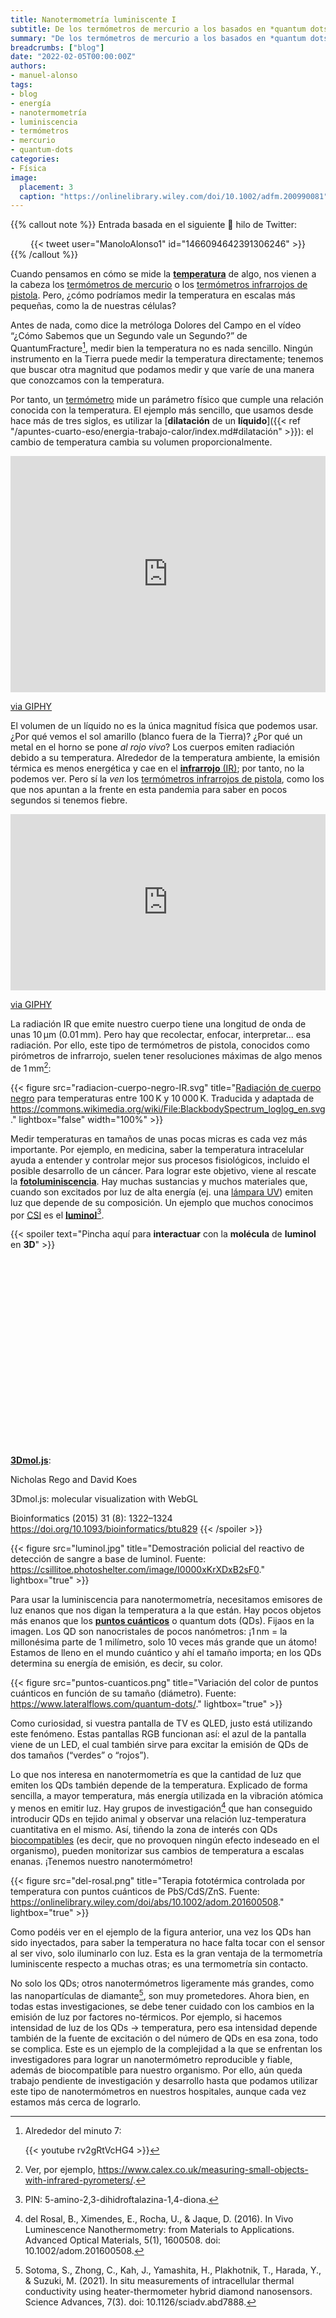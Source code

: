 ```yaml
---
title: Nanotermometría luminiscente I
subtitle: De los termómetros de mercurio a los basados en *quantum dots*
summary: "De los termómetros de mercurio a los basados en *quantum dots*."
breadcrumbs: ["blog"]
date: "2022-02-05T00:00:00Z"
authors:
- manuel-alonso
tags:
- blog
- energía
- nanotermometría
- luminiscencia
- termómetros
- mercurio
- quantum-dots
categories:
- Física
image:
  placement: 3
  caption: "https://onlinelibrary.wiley.com/doi/10.1002/adfm.200990081"
---
```


{{% callout note %}}
Entrada basada en el siguiente 🧵 hilo de Twitter:
<div align="center">
{{< tweet user="ManoloAlonso1" id="1466094642391306246" >}}
</div>
{{% /callout %}}

Cuando pensamos en cómo se mide la [**temperatura**](https://es.wikipedia.org/wiki/Temperatura) de algo, nos vienen a la cabeza los [termómetros de mercurio](https://es.wikipedia.org/wiki/Termómetro_de_mercurio) o los [termómetros infrarrojos de pistola](https://es.wikipedia.org/wiki/Termómetro_de_infrarrojos). Pero, ¿cómo podríamos medir la temperatura en escalas más pequeñas, como la de nuestras células?

Antes de nada, como dice la metróloga Dolores del Campo en el vídeo “¿Cómo Sabemos que un Segundo vale un Segundo?” de QuantumFracture[^1], medir bien la temperatura no es nada sencillo. Ningún instrumento en la Tierra puede medir la temperatura directamente; tenemos que buscar otra magnitud que podamos medir y que varíe de una manera que conozcamos con la temperatura.

[^1]: Alrededor del minuto 7:

	{{< youtube rv2gRtVcHG4 >}}  

Por tanto, un [termómetro](https://es.wikipedia.org/wiki/Termómetro) mide un parámetro físico que cumple una relación conocida con la temperatura. El ejemplo más sencillo, que usamos desde hace más de tres siglos, es utilizar la [**dilatación** de un **líquido**]({{< ref "/apuntes-cuarto-eso/energia-trabajo-calor/index.md#dilatación" >}}): el cambio de temperatura cambia su volumen proporcionalmente.

<div style="width:100%;height:0;padding-bottom:75%;position:relative;"><iframe src="https://giphy.com/embed/4ZgLPakqTajjVFOVqw" width="100%" height="100%" style="position:absolute" frameBorder="0" class="giphy-embed" allowFullScreen></iframe></div><p><a href="https://giphy.com/gifs/hot-cold-liquid-4ZgLPakqTajjVFOVqw">via GIPHY</a></p>

El volumen de un líquido no es la única magnitud física que podemos usar. ¿Por qué vemos el sol amarillo (blanco fuera de la Tierra)? ¿Por qué un metal en el horno se pone *al rojo vivo*? Los cuerpos emiten radiación debido a su temperatura. Alrededor de la temperatura ambiente, la emisión térmica es menos energética y cae en el [**infrarrojo** (IR)](https://es.wikipedia.org/wiki/Radiación_infrarroja); por tanto, no la podemos ver. Pero sí la *ven* los [termómetros infrarrojos de pistola](https://es.wikipedia.org/wiki/Termómetro_de_infrarrojos), como los que nos apuntan a la frente en esta pandemia para saber en pocos segundos si tenemos fiebre.

<div style="width:100%;height:0;padding-bottom:56%;position:relative;"><iframe src="https://giphy.com/embed/hnlU3NQ0mCqD7Ujjgr" width="100%" height="100%" style="position:absolute" frameBorder="0" class="giphy-embed" allowFullScreen></iframe></div><p><a href="https://giphy.com/gifs/guavajuice-hot-temperature-fahrenheit-hnlU3NQ0mCqD7Ujjgr">via GIPHY</a></p>

La radiación IR que emite nuestro cuerpo tiene una longitud de onda de unas 10&thinsp;µm (0.01&thinsp;mm). Pero hay que recolectar, enfocar, interpretar... esa radiación. Por ello, este tipo de termómetros de pistola, conocidos como pirómetros de infrarrojo, suelen tener resoluciones máximas de algo menos de 1&thinsp;mm[^2]:

[^2]: Ver, por ejemplo, https://www.calex.co.uk/measuring-small-objects-with-infrared-pyrometers/.

{{< figure src="radiacion-cuerpo-negro-IR.svg" title="[Radiación de cuerpo negro](https://es.wikipedia.org/wiki/Radiación_de_cuerpo_negro) para temperaturas entre 100&thinsp;K y 10&thinsp;000&thinsp;K. Traducida y adaptada de https://commons.wikimedia.org/wiki/File:BlackbodySpectrum_loglog_en.svg." lightbox="false" width="100%" >}}

Medir temperaturas en tamaños de unas pocas micras es cada vez más importante. Por ejemplo, en medicina, saber la temperatura intracelular ayuda a entender y controlar mejor sus procesos fisiológicos, incluido el posible desarrollo de un cáncer. Para lograr este objetivo, viene al rescate la [**fotoluminiscencia**](https://es.wikipedia.org/wiki/Fotoluminiscencia). Hay muchas sustancias y muchos materiales que, cuando son excitados por luz de alta energía (ej. una [lámpara UV](https://es.wikipedia.org/wiki/Radiación_ultravioleta#Fuentes_artificiales)) emiten luz que depende de su composición. Un ejemplo que muchos conocimos por [CSI](https://es.wikipedia.org/wiki/CSI:_Crime_Scene_Investigation) es el [**luminol**](https://es.wikipedia.org/wiki/Luminol)[^3].

[^3]: PIN: 5-amino-2,3-dihidroftalazina-1,4-diona.

{{< spoiler text="Pincha aquí para **interactuar** con la **molécula** de **luminol** en **3D**" >}}
<script src="https://3Dmol.csb.pitt.edu/build/3Dmol-min.js"></script>
<div style="height: 300px; width: 100%; position: relative;" class='viewer_3Dmoljs' data-cid='10638' data-backgroundalpha='0.0' data-style='stick;sphere:radius~0.5' data-spin='axis:y'></div>

[**3Dmol.js**](https://3dmol.csb.pitt.edu):

Nicholas Rego and David Koes

3Dmol.js: molecular visualization with WebGL

Bioinformatics (2015) 31 (8): 1322–1324 https://doi.org/10.1093/bioinformatics/btu829
{{< /spoiler >}}

{{< figure src="luminol.jpg" title="Demostración policial del reactivo de detección de sangre a base de luminol. Fuente: https://csillitoe.photoshelter.com/image/I0000xKrXDxB2sF0." lightbox="true" >}}

Para usar la luminiscencia para nanotermometría, necesitamos emisores de luz enanos que nos digan la temperatura a la que están. Hay pocos objetos más enanos que los [**puntos cuánticos**](https://es.wikipedia.org/wiki/Punto_cuántico) o quantum dots (QDs). Fijaos en la imagen. Los QD son nanocristales de pocos nanómetros: ¡1&thinsp;nm = la millonésima parte de 1 milímetro, solo 10 veces más grande que un átomo! Estamos de lleno en el mundo cuántico y ahí el tamaño importa; en los QDs determina su energía de emisión, es decir, su color.

{{< figure src="puntos-cuanticos.png" title="Variación del color de puntos cuánticos en función de su tamaño (diámetro). Fuente: https://www.lateralflows.com/quantum-dots/." lightbox="true" >}}

Como curiosidad, si vuestra pantalla de TV es QLED, justo está utilizando este fenómeno. Estas pantallas RGB funcionan así: el azul de la pantalla viene de un LED, el cual también sirve para excitar la emisión de QDs de dos tamaños (“verdes” o “rojos”).

Lo que nos interesa en nanotermometría es que la cantidad de luz que emiten los QDs también depende de la temperatura. Explicado de forma sencilla, a mayor temperatura, más energía utilizada en la vibración atómica y menos en emitir luz. Hay grupos de investigación[^6] que han conseguido introducir QDs en tejido animal y observar una relación luz-temperatura cuantitativa en el mismo. Así, tiñendo la zona de interés con QDs [biocompatibles](https://es.wikipedia.org/wiki/Biocompatibilidad) (es decir, que no provoquen ningún efecto indeseado en el organismo), pueden monitorizar sus cambios de temperatura a escalas enanas. ¡Tenemos nuestro nanotermómetro!

[^6]: del Rosal, B., Ximendes, E., Rocha, U., & Jaque, D. (2016). In Vivo Luminescence Nanothermometry: from Materials to Applications. Advanced Optical Materials, 5(1), 1600508. doi: 10.1002/adom.201600508.

{{< figure src="del-rosal.png" title="Terapia fototérmica controlada por temperatura con puntos cuánticos de PbS/CdS/ZnS. Fuente: https://onlinelibrary.wiley.com/doi/abs/10.1002/adom.201600508." lightbox="true" >}}

Como podéis ver en el ejemplo de la figura anterior, una vez los QDs han sido inyectados, para saber la temperatura no hace falta tocar con el sensor al ser vivo, solo iluminarlo con luz. Esta es la gran ventaja de la termometría luminiscente respecto a muchas otras; es una termometría sin contacto. 

No solo los QDs; otros nanotermómetros ligeramente más grandes, como las nanopartículas de diamante[^7], son muy prometedores. Ahora bien, en todas estas investigaciones, se debe tener cuidado con los cambios en la emisión de luz por factores no-térmicos. Por ejemplo, si hacemos intensidad de luz de los QDs -> temperatura, pero esa intensidad depende también de la fuente de excitación o del número de QDs en esa zona, todo se complica. Este es un ejemplo de la complejidad a la que se enfrentan los investigadores para lograr un nanotermómetro reproducible y fiable, además de biocompatible para nuestro organismo. Por ello, aún queda trabajo pendiente de investigación y desarrollo hasta que podamos utilizar este tipo de nanotermómetros en nuestros hospitales, aunque cada vez estamos más cerca de lograrlo. 

[^7]: Sotoma, S., Zhong, C., Kah, J., Yamashita, H., Plakhotnik, T., Harada, Y., & Suzuki, M. (2021). In situ measurements of intracellular thermal conductivity using heater-thermometer hybrid diamond nanosensors. Science Advances, 7(3). doi: 10.1126/sciadv.abd7888.